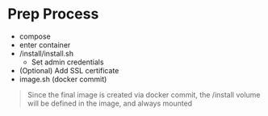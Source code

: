 # Prep Process
- compose
- enter container
- /install/install.sh
    - Set admin credentials
- (Optional) Add SSL certificate
- image.sh (docker commit)

> Since the final image is created via docker commit, the /install volume will be defined in the image, and always mounted